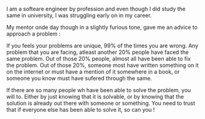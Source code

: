 I am a softeare engineer by profession and even though I did study the same in university, I was struggling early on in my career.

My mentor onde day though in a slightly furious tone, gave me an advice to approach a problem :

If you feels your problems are unique, 99% of the times you are wrong.
Any problem that you are facing, atleast another 20% people have faced the same problem.
Out of those 20% people, almost all have been able to fix the problem.
Out of those 20%, someone most have written something on it on the internet or must have a mention of it somewhere in a book, or someone you know must have sufered through the same. 

If there are so many people wh have been able to solve the problem, you will to. 
Either by just knowing that it is solvable, or by knowing that the solution is already out there with someone or something.
You need to trust that if everyone else has been able to solve it, so can you !
